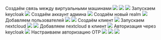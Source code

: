 Создаём связь между виртуальными машинами
![](1.jpg)
![](2.jpg)
![](3.jpg)
Запускаем keycloak
![](4.jpg)
Создаём аккаунт админа
![](5.jpg)
Создаём новый realm
![](6.jpg)
Добавляем пользователей
![](7.jpg)
![](8.jpg)
Создаём клиент
![](9.jpg)
Запускаем nextcloud
![](10.jpg)
![](11.jpg)
Добавляем nextcloud в клиент
![](12.jpg)
Авторизация через keycloak
![](13.jpg)
Настраиваем авторизацию OTP
![](14.jpg)
![](15.jpg)
![](16.jpg)
